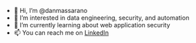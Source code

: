 <!---
danmassarano/danmassarano is a ✨ special ✨ repository because its `README.md` (this file) appears on your GitHub profile.
--->
- 👋 Hi, I’m @danmassarano
- 👀 I’m interested in data engineering, security, and automation
- 🌱 I’m currently learning about web application security
- 📫 You can reach me on [LinkedIn](https://www.linkedin.com/in/danmassarano)
